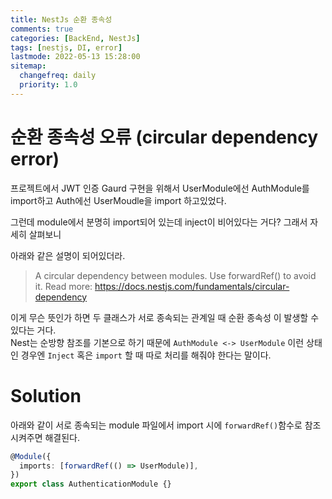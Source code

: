 ```yaml
---
title: NestJs 순환 종속성
comments: true
categories: [BackEnd, NestJs]
tags: [nestjs, DI, error]
lastmode: 2022-05-13 15:28:00
sitemap:
  changefreq: daily
  priority: 1.0
---
```


# 순환 종속성 오류 (circular dependency error)

프로젝트에서 JWT 인증 Gaurd 구현을 위해서 UserModule에선 AuthModule를 import하고 Auth에선 UserMoudle을 import 하고있었다.

그런데 module에서 분명히 import되어 있는데 inject이 비어있다는 거다? 그래서 자세히 살펴보니

아래와 같은 설명이 되어있더라.

> A circular dependency between modules. Use forwardRef() to avoid it. Read more: https://docs.nestjs.com/fundamentals/circular-dependency

이게 무슨 뜻인가 하면 두 클래스가 서로 종속되는 관계일 때 순환 종속성 이 발생할 수 있다는 거다.  
Nest는 순방향 참조를 기본으로 하기 때문에 `AuthModule <-> UserModule` 이런 상태인 경우엔 `Inject` 혹은 `import` 할 때 따로 처리를 해줘야 한다는 말이다.

# Solution

아래와 같이 서로 종속되는 module 파일에서 import 시에 `forwardRef()`함수로 참조시켜주면 해결된다.

```ts
@Module({
  imports: [forwardRef(() => UserModule)],
})
export class AuthenticationModule {}
```
